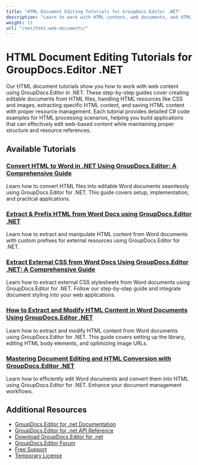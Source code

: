 ```yaml
---
title: "HTML Document Editing Tutorials for GroupDocs.Editor .NET"
description: "Learn to work with HTML content, web documents, and HTML resources using GroupDocs.Editor for .NET tutorials."
weight: 11
url: "/net/html-web-documents/"
---
```


# HTML Document Editing Tutorials for GroupDocs.Editor .NET

Our HTML document tutorials show you how to work with web content using GroupDocs.Editor in .NET. These step-by-step guides cover creating editable documents from HTML files, handling HTML resources like CSS and images, extracting specific HTML content, and saving HTML content with proper resource management. Each tutorial provides detailed C# code examples for HTML processing scenarios, helping you build applications that can effectively edit web-based content while maintaining proper structure and resource references.

## Available Tutorials

### [Convert HTML to Word in .NET Using GroupDocs.Editor&#58; A Comprehensive Guide](./convert-html-to-word-groupdocs-editor-net/)
Learn how to convert HTML files into editable Word documents seamlessly using GroupDocs.Editor for .NET. This guide covers setup, implementation, and practical applications.

### [Extract & Prefix HTML from Word Docs using GroupDocs.Editor .NET](./groupdocs-editor-dotnet-extract-prefix-html-word-docs/)
Learn how to extract and manipulate HTML content from Word documents with custom prefixes for external resources using GroupDocs.Editor for .NET.

### [Extract External CSS from Word Docs Using GroupDocs.Editor .NET&#58; A Comprehensive Guide](./extract-external-css-word-docs-groupdocs-editor-dotnet/)
Learn how to extract external CSS stylesheets from Word documents using GroupDocs.Editor for .NET. Follow our step-by-step guide and integrate document styling into your web applications.

### [How to Extract and Modify HTML Content in Word Documents Using GroupDocs.Editor .NET](./extract-modify-html-content-word-docs-groupdocs-editor-net/)
Learn how to extract and modify HTML content from Word documents using GroupDocs.Editor for .NET. This guide covers setting up the library, editing HTML body elements, and optimizing image URLs.

### [Mastering Document Editing and HTML Conversion with GroupDocs.Editor .NET](./mastering-groupdocs-editor-net-document-editing-html-conversion/)
Learn how to efficiently edit Word documents and convert them into HTML using GroupDocs.Editor for .NET. Enhance your document management workflows.

## Additional Resources

- [GroupDocs.Editor for .net Documentation](https://docs.groupdocs.com/editor/net/)
- [GroupDocs.Editor for .net API Reference](https://reference.groupdocs.com/editor/net/)
- [Download GroupDocs.Editor for .net](https://releases.groupdocs.com/editor/net/)
- [GroupDocs.Editor Forum](https://forum.groupdocs.com/c/editor)
- [Free Support](https://forum.groupdocs.com/)
- [Temporary License](https://purchase.groupdocs.com/temporary-license/)
